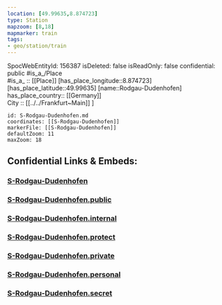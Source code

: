 ```yaml
---
location: [49.99635,8.874723] 
type: Station 
mapzoom: [8,18] 
mapmarker: train 
tags:
- geo/station/train
---
```

SpocWebEntityId: 156387
isDeleted: false
isReadOnly: false
confidential: public
#is_a_/Place  
#is_a_ :: [[Place]] 
[has_place_longitude::8.874723] 
[has_place_latitude::49.99635] 
[name::Rodgau-Dudenhofen] 
has_place_country:: [[Germany]]  
City :: [[../../Frankfurt~Main]] ] 


```leaflet
id: S-Rodgau-Dudenhofen.md
coordinates: [[S-Rodgau-Dudenhofen]] 
markerFile: [[S-Rodgau-Dudenhofen]] 
defaultZoom: 11 
maxZoom: 18
```


## Confidential Links & Embeds: 

### [S-Rodgau-Dudenhofen](/_Standards/Earth/Continent/Europe/Europe~Central/Germany/Germany~West/Hessen/counties~Hessen/Frankfurt~Main/Stations-FFM~S/S-Rodgau-Dudenhofen.md) 

### [S-Rodgau-Dudenhofen.public](/_public/Earth/Continent/Europe/Europe~Central/Germany/Germany~West/Hessen/counties~Hessen/Frankfurt~Main/Stations-FFM~S/S-Rodgau-Dudenhofen.public.md) 

### [S-Rodgau-Dudenhofen.internal](/_internal/Earth/Continent/Europe/Europe~Central/Germany/Germany~West/Hessen/counties~Hessen/Frankfurt~Main/Stations-FFM~S/S-Rodgau-Dudenhofen.internal.md) 

### [S-Rodgau-Dudenhofen.protect](/_protect/Earth/Continent/Europe/Europe~Central/Germany/Germany~West/Hessen/counties~Hessen/Frankfurt~Main/Stations-FFM~S/S-Rodgau-Dudenhofen.protect.md) 

### [S-Rodgau-Dudenhofen.private](/_private/Earth/Continent/Europe/Europe~Central/Germany/Germany~West/Hessen/counties~Hessen/Frankfurt~Main/Stations-FFM~S/S-Rodgau-Dudenhofen.private.md) 

### [S-Rodgau-Dudenhofen.personal](/_personal/Earth/Continent/Europe/Europe~Central/Germany/Germany~West/Hessen/counties~Hessen/Frankfurt~Main/Stations-FFM~S/S-Rodgau-Dudenhofen.personal.md) 

### [S-Rodgau-Dudenhofen.secret](/_secret/Earth/Continent/Europe/Europe~Central/Germany/Germany~West/Hessen/counties~Hessen/Frankfurt~Main/Stations-FFM~S/S-Rodgau-Dudenhofen.secret.md)

